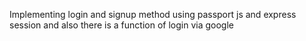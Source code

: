 Implementing login and signup method using passport js and express session and also there is a function of login via google
